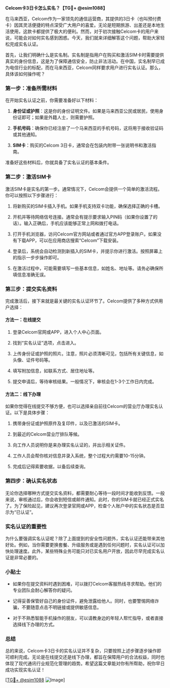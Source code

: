 **Celcom卡3日卡怎么实名？【TG💪+ @esim1088】**

在马来西亚，Celcom作为一家领先的通信运营商，其提供的3日卡（也叫预付费卡）因其灵活便捷的特点深受广大用户的喜爱。无论是短期旅游、出差还是本地生活使用，这款卡都提供了极大的便利。然而，对于初次接触Celcom卡的用户来说，可能会对如何实名感到困惑。今天，我们就来详细解答这个问题，帮助大家轻松完成实名认证。

首先，让我们明确什么是实名制。实名制是指用户在购买和激活SIM卡时需要提供真实的身份信息，这是为了保障通信安全，防止非法活动。在中国，实名制早已成为电信行业的标配，而在马来西亚，Celcom同样要求用户进行实名认证。那么，具体该如何操作呢？

### 第一步：准备所需材料

在开始实名认证之前，你需要准备好以下材料：

1. **身份证或护照**：这是你的身份证明文件。如果是马来西亚公民或居民，使用身份证即可；如果是外籍人士，则需要护照。
   
2. **手机号码**：确保你已经注册了一个马来西亚的手机号码，这将用于接收验证码或其他通知。

3. **SIM卡**：购买的Celcom 3日卡，通常会在包装内附带一张说明书和激活指南。

准备好这些材料后，你就具备了实名认证的基本条件。

### 第二步：激活SIM卡

激活SIM卡是实名的第一步。通常情况下，Celcom会提供一个简单的激活流程。你可以按照以下步骤进行：

1. 将新购买的SIM卡插入手机。如果手机支持双卡功能，确保选择正确的卡槽。

2. 开机并等待网络信号连接。通常会有提示要求输入PIN码（如果你设置了的话）。输入正确后，手机应该能够正常上网和拨打电话。

3. 打开手机浏览器，访问Celcom官方网站或者通过官方APP登录账户。如果没有下载APP，可以在应用商店搜索“Celcom”下载安装。

4. 登录后，系统会自动检测到新插入的SIM卡，并提示你进行激活。按照屏幕上的指示一步步操作即可。

5. 在激活过程中，可能需要填写一些基本信息，如姓名、地址等。请务必确保所填信息准确无误。

### 第三步：提交实名资料

完成激活后，接下来就是最关键的实名认证环节了。Celcom提供了多种方式供用户选择：

#### 方法一：在线提交

1. 登录Celcom官网或APP，进入个人中心页面。
   
2. 找到“实名认证”选项，点击进入。

3. 上传身份证或护照的照片。注意，照片必须清晰可见，包括所有关键信息，如头像、证件号码等。

4. 填写附加信息，如联系方式、居住地址等。

5. 提交申请后，等待审核结果。一般情况下，审核会在1-3个工作日内完成。

#### 方法二：线下办理

如果你觉得在线提交不够方便，也可以选择亲自前往Celcom的营业厅办理实名认证。以下是具体步骤：

1. 携带身份证或护照原件及复印件，以及已激活的SIM卡。

2. 到最近的Celcom营业厅排队等候。

3. 向工作人员说明你是来办理实名认证的，并出示相关证件。

4. 工作人员会帮你核对信息并录入系统，整个过程大约需要10-15分钟。

5. 完成后记得索要收据，以备后续查询。

### 第四步：确认实名状态

无论你选择哪种方式提交实名资料，都需要耐心等待一段时间才能收到反馈。一般来说，审核通过后，你会收到短信或邮件通知。此时，你的SIM卡就已经正式实名了。为了保险起见，建议再次登录官网或APP，检查个人账户中的实名状态是否显示为“已认证”。

### 实名认证的重要性

为什么要强调实名认证呢？除了上面提到的安全性问题外，实名认证还能带来其他好处。例如，当你需要更换套餐、升级服务或是遇到任何问题时，实名认证可以加快处理速度。此外，某些特殊业务可能只对已实名用户开放，因此尽早完成实名认证是非常必要的。

### 小贴士

- 如果你在提交资料时遇到困难，可以拨打Celcom客服热线寻求帮助。他们的专业团队会耐心解答你的疑问。
  
- 记得妥善保管好自己的身份证件，避免泄露给他人。同时，也要警惕网络诈骗，不要随意点击不明链接或提供敏感信息。

- 对于不熟悉智能手机操作的朋友，可以请教身边的年轻人帮忙指导，或者直接选择线下办理的方式。

### 总结

总的来说，Celcom卡3日卡的实名认证并不复杂，只要按照上述步骤逐步操作即可顺利完成。无论是在线提交还是线下办理，都旨在保障用户的合法权益，同时也体现了现代通讯行业规范化管理的趋势。希望这篇文章能对你有所帮助，祝你早日成功实现实名认证！

[[TG💪+ @esim1088](https://t.me/s/esim1088) ![Image](https://i.postimg.cc/4NQfJmqS/Snipaste-2025-05-13-00-14-12.png)]